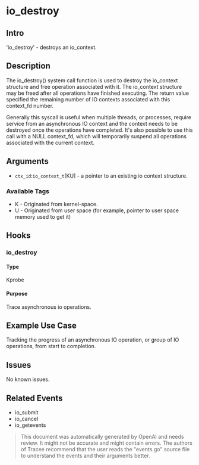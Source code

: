 
# io_destroy

## Intro
'io_destroy' - destroys an io_context.

## Description
The io_destroy() system call function is used to destroy the io_context structure and free operation associated with it. The io_context structure may be freed after all operations have finished executing. The return value specified the remaining number of IO contexts associated with this context_fd number. 

Generally this syscall is useful when multiple threads, or processes, require service from an asynchronous IO context and the context needs to be destroyed once the operations have completed. It's also possible to use this call with a NULL context_fd, which will temporarily suspend all operations associated with the current context.

## Arguments
* `ctx_id`:`io_context_t`[KU] - a pointer to an existing io context structure. 

### Available Tags
* K - Originated from kernel-space.
* U - Originated from user space (for example, pointer to user space memory used to get it)

## Hooks
### io_destroy
#### Type
Kprobe 
#### Purpose
Trace asynchronous io operations.

## Example Use Case
Tracking the progress of an asynchronous IO operation, or group of IO operations, from start to completion.

## Issues
No known issues.

## Related Events
* io_submit
* io_cancel
* io_getevents

> This document was automatically generated by OpenAI and needs review. It might
> not be accurate and might contain errors. The authors of Tracee recommend that
> the user reads the "events.go" source file to understand the events and their
> arguments better.

